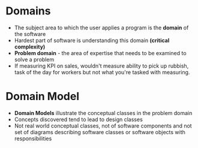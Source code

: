 # Domains
- The subject area to which the user applies a program is the **domain** of the software
- Hardest part of software is understanding this domain **(critical complexity)** 
- **Problem domain** - the area of expertise that needs to be examined to solve a problem
-  If measuring KPI on sales, wouldn't measure ability to pick up rubbish, task of the day for workers but not what you're tasked with measuring.


# Domain Model

- **Domain Models** illustrate the conceptual classes in the problem domain
- Concepts discovered tend to lead to design classes
- Not real world conceptual classes, not of software components and not set of diagrams describing software classes or software objects with responsibilities
